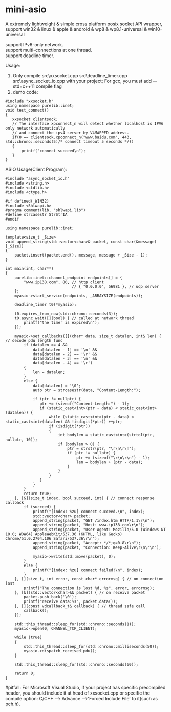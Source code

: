 # mini-asio
A extremely lightweight & simple cross platform posix socket API wrapper, support win32  &amp; linux  &amp; apple &amp; android &amp; wp8 &amp; wp8.1-universal &amp; win10-universal

support IPv6-only network.  
support multi-connections at one thread.  
support deadline timer.  
  
Usage:

1. Only compile src\xxsocket.cpp src\deadline_timer.cpp src\async_socket_io.cpp with your project; For gcc, you must add --std=c++11 compile flag<br />
2. demo code:
```
#include "xxsocket.h"
using namespace purelib::inet;
void test_connect() 
{
   xxsocket clientsock;
   // The interface xpconnect_n will detect whether localhost is IPV6 only network automatically
   // and connect the ipv4 server by V4MAPPED address.
   if(0 == clientsock.xpconnect_n("www.baidu.com", 443, std::chrono::seconds(5)/* connect timeout 5 seconds */))
   {
       printf("connect succeed\n");
   }
}
```

ASIO Usage(Client Program):
```
#include "async_socket_io.h"
#include <string.h>
#include <stdlib.h>
#include <ctype.h>

#if defined(_WIN32)
#include <Shlwapi.h>
#pragma comment(lib, "shlwapi.lib")
#define strcasestr StrStrIA
#endif

using namespace purelib::inet;

template<size_t _Size>
void append_string(std::vector<char>& packet, const char(&message)[_Size])
{
    packet.insert(packet.end(), message, message + _Size - 1);
}

int main(int, char**)
{
    purelib::inet::channel_endpoint endpoints[] = {
        "www.ip138.com", 80, // http client
                             // { "0.0.0.0", 56981 }, // udp server
    };
    myasio->start_service(endpoints, _ARRAYSIZE(endpoints));

    deadline_timer t0(*myasio);

    t0.expires_from_now(std::chrono::seconds(3));
    t0.async_wait([](bool) { // called at network thread
        printf("the timer is expired\n");
    });

    myasio->set_callbacks([](char* data, size_t datalen, int& len) { // decode pdu length func
        if (datalen >= 4 &&
            data[datalen - 1] == '\n' &&
            data[datalen - 2] == '\r' &&
            data[datalen - 3] == '\n' &&
            data[datalen - 4] == '\r')
        {
            len = datalen;
        }
        else {
            data[datalen] = '\0';
            auto ptr = strcasestr(data, "Content-Length:");

            if (ptr != nullptr) {
               ptr += (sizeof("Content-Length:") - 1);
               if (static_cast<int>(ptr - data) < static_cast<int>(datalen)) {
                   while (static_cast<int>(ptr - data) < static_cast<int>(datalen) && !isdigit(*ptr)) ++ptr;
                   if (isdigit(*ptr))
                   {
                       int bodylen = static_cast<int>(strtol(ptr, nullptr, 10));
                       if (bodylen > 0) {
                           ptr = strstr(ptr, "\r\n\r\n");
                           if (ptr != nullptr) {
                               ptr += (sizeof("\r\n\r\n") - 1);
                               len = bodylen + (ptr - data);
                           }
                       }
                   }
               }
            }
        }
        return true;
    }, [&](size_t index, bool succeed, int) { // connect response callback
        if (succeed) {
            printf("[index: %zu] connect succeed.\n", index);
            std::vector<char> packet;
            append_string(packet, "GET /index.htm HTTP/1.1\r\n");
            append_string(packet, "Host: www.ip138.com\r\n");
            append_string(packet, "User-Agent: Mozilla/5.0 (Windows NT 10.0; WOW64) AppleWebKit/537.36 (KHTML, like Gecko) Chrome/51.0.2704.106 Safari/537.36\r\n");
            append_string(packet, "Accept: */*;q=0.8\r\n");
            append_string(packet, "Connection: Keep-Alive\r\n\r\n");

            myasio->write(std::move(packet), 0);
        }
        else {
            printf("[index: %zu] connect failed!\n", index);
        }
    }, [](size_t, int error, const char* errormsg) { // on connection lost
        printf("The connection is lost %d, %s", error, errormsg);
    }, [&](std::vector<char>&& packet) { // on receive packet
        packet.push_back('\0');
        printf("receive data:%s", packet.data());
    }, [](const vdcallback_t& callback) { // thread safe call
        callback();
    });

    std::this_thread::sleep_for(std::chrono::seconds(1));
    myasio->open(0, CHANNEL_TCP_CLIENT);

    while (true)
    {
        std::this_thread::sleep_for(std::chrono::milliseconds(50));
        myasio->dispatch_received_pdu();
    }

    std::this_thread::sleep_for(std::chrono::seconds(60));

    return 0;
}
```

#pitfall: For Microsoft Visual Studio, if your project has specific precompiled header, you should include it at head of xxsocket.cpp or specific the compile option: C/C++ --> Advance -->'Forced Include File' to it(such as pch.h).
